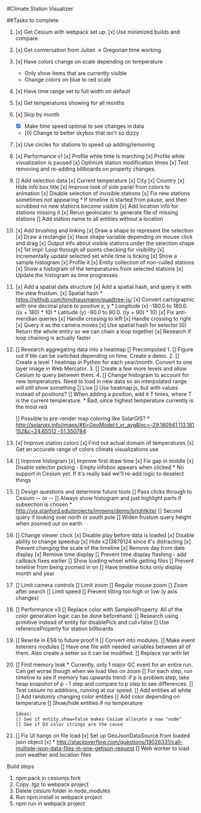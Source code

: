 #Climate Station Visualizer

##Tasks to complete
1) [x] Get Cesium with webpack set up.
      [x] Use minimized builds and compare
2) [x] Get conversation from Julian -> Gregorian time working
3) [x] Have colors change on scale depending on temperature
      * Only show items that are currently visible
      * Change colors on blue to red scale
4) [x] Have time range set to full width on default
5) [x] Get temperatures showing for all months
6) [x] Skip by month
      * [x] Make time speed optimal to see changes in data
      * [0] Change to better skybox that isn't so dizzy
7) [x] Use circles for stations to speed up adding/removing
8) [x] Performance v1
      [x] Profile while time is marching
      [x] Profile while visualization is paused
      [x] Optimize station modification times
      [x] Test removing and re-adding billboards on property changes.
9) [] Add selection data
      [x] Current temperature
      [x] City
      [x] Country
      [x] Hide info box title
      [x] Improve look of side panel from colors to animation
      [x] Disable selection of invisible stations
      [x] Fix new stations sometimes not appearing
         * If timeline is started from pause, and then scrubbed no new stations
            become visible
      [x] Add location info for stations missing it
         [x] Rerun geolocator to generate file of missing stations
       [] Add station name to all entities without a location
10) [x] Add brushing and linking
      [x] Draw a shape to represent the selection
         [x] Draw a rectangle
      [x] Have shape variable depending on mouse click and drag
      [x] Output info about visible stations under the selection shape
         [x] 1st impl: Loop through all points checking for visibility
         [x] Incrementally update selected set while time is ticking
         [x] Show a sample histogram
         [x] Profile it
         [x] Entity collection of non-culled stations
      [x] Show a histogram of the temperatures from selected stations
      [x] Update the histogram as time progresses
11) [x] Add a spatial data structure
       [x] Add a spatial hash, and query it with the view frustum.
       [x] Spatial hash
           * https://github.com/timohausmann/quadtree-js/
           [x] Convert cartographic with one decimal place to positive x, y
               * Longitude (x) -180.0 to 180.0. ((x + 180) * 10)
               * Latitude (y) -90.0 to 90.0.    ((y + 90) * 10)
           [x] Fix anti-meridian queries
              [x] Handle crossing to left
              [x] Handle crossing to right
       [x] Query it as the camera moves
       [x] Use spatial hash for selector
       [0] Return the whole entity so we can chain a loop together
          [x] Research if loop chaining is actually faster
12) [] Research aggregating data into a heatmap
       [] Precomputed
         1. [] Figure out if tile can be switched depending on time. Create a demo.
         2. [] Create a level 1 heatmap in Python for each year/month. Convert to one layer image in Web Mercator.
         3. [] Create a few more levels and allow Cesium to query between them.
         4. [] Change histogram to account for new temperatures. Need to load in new data so an interpolated range will still show something
       [] Live
         [] Use heatmap.js, but with values instead of positions?
            [] When adding a position, add it T times, where T is the current temperature.
               * Bad, since highest temperature currently is the most red

       [] Possible to pre-render map coloring like SolarGIS?
          * http://solargis.info/imaps/#tl=GeoModel:t_yr_avg&loc=-29.180941,113.181152&c=24.65512,-51.350784
13) [x] Improve station colors
        [x] Find out actual domain of temperatures
        [x] Get an accurate range of colors climate visualizations use
14) [] Improve histogram
        [x] Improve first draw time
        [x] Fix gap in middle
        [x] Disable selector picking - Empty infobox appears when clicked
            * No support in Cesium yet. If it's really bad we'll re-add logic to deselect things
15) [] Design questions and determine future tools
        [] Pass clicks through to Cesium
                  -- or --
        [] Always show histogram and just highlight parts if subsection is chosen
            * http://vis.stanford.edu/projects/immens/demo/brightkite/
        [] Second query if looking over north or south pole
        [] Widen frustum query height when zoomed out on earth
16) [] Change viewer clock
      [x] Disable play before data is loaded
      [x] Disable ability to change speedup
      [x] Hide x213879124 since it's distracting
      [x] Prevent changing the scale of the timeline
      [x] Remove day from date display
      [x] Remove time display
      [] Prevent time display flashing - add callback fixes earlier
      [] Show loading wheel while getting files
      [] Prevent timeline from being zoomed in on
      [] Have timeline ticks only display month and year
17) [] Limit camera controls
       [] Limit zoom
          [] Regular mouse zoom
          [] Zoom after search
       [] Limit speed
       [] Prevent tilting too high or low (y axis changes)
18) [] Performance v3
       [] Replace color with SampledProperty. All of the color generation logic can be done beforehand.
       [] Research using primitive instead of entity for disablePick and cull=false
       [] Use referenceProperty for station billboards
19) [] Rewrite in ES6 to future proof it
       [] Convert into modules.
          [] Make event listeners modules
          [] Have one file with needed variables between all of them. Also create a setter so it can be modified.
       [] Replace var with let
20) [] Find memory leak
        * Currently, only 1 major GC event for an entire run. Can get worse though when we load tiles on zoom
        [] For each step, run timeline to see if memory has upwards trend. if p is problem step, take heap snapshot of
           p - 1 step and compare to p step to see differences.
        [] Test cesium no additions, running at our speed.
        [] Add entities all white
        [] Add randomly changing color entities
        [] Add color depending on temperature
        [] Show/hide entities if no temperature

        Ideas:
        [] See if entity.show=false makes Cesium allocate a new "node"
        [] See if D3 color strings are the cause
21) [] Fix UI hangs on file load
      [x] Set up GeoJsonDataSource from loaded json object
      [x] * http://stackoverflow.com/questions/19026331/call-multiple-json-data-files-in-one-getjson-request
      [] Web worker to load json weather and location files

Build steps
1) npm pack in cesiumjs fork
2) Copy .tgz to webpack project
3) Delete cesium folder in node_modules
4) Run npm install in webpack project
5) npm run in webpack project
